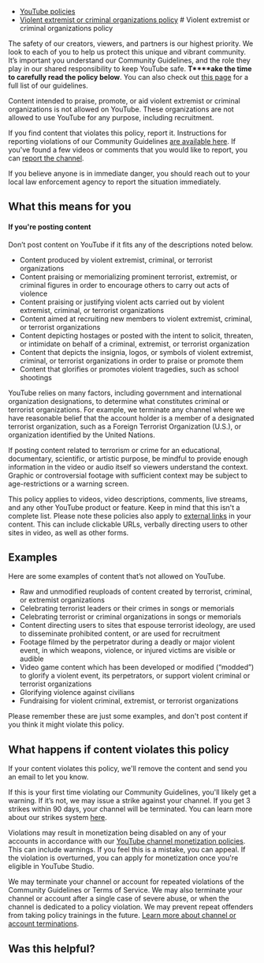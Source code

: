 * [YouTube policies](/youtube/topic/2803176?hl=en&ref_topic=6151248)
* [Violent extremist or criminal organizations policy](/youtube/answer/9229472)
       # Violent extremist or criminal organizations policy


  


The safety of our creators, viewers, and partners is our highest priority. We look to each of you to help us protect this unique and vibrant community. It’s important you understand our Community Guidelines, and the role they play in our shared responsibility to keep YouTube safe. **T****ake the time to carefully read the policy below**. You can also check out [this page](/youtube/answer/9288567) for a full list of our guidelines.


Content intended to praise, promote, or aid violent extremist or criminal organizations is not allowed on YouTube. These organizations are not allowed to use YouTube for any purpose, including recruitment.


If you find content that violates this policy, report it. Instructions for reporting violations of our Community Guidelines [are available here](https://support.google.com/youtube/answer/2802027). If you've found a few videos or comments that you would like to report, you can [report the channel](https://support.google.com/youtube/answer/2802027#report_channel).



If you believe anyone is in immediate danger, you should reach out to your local law enforcement agency to report the situation immediately.


## What this means for you


#### If you're posting content


Don’t post content on YouTube if it fits any of the descriptions noted below.


* Content produced by violent extremist, criminal, or terrorist organizations
* Content praising or memorializing prominent terrorist, extremist, or criminal figures in order to encourage others to carry out acts of violence
* Content praising or justifying violent acts carried out by violent extremist, criminal, or terrorist organizations
* Content aimed at recruiting new members to violent extremist, criminal, or terrorist organizations
* Content depicting hostages or posted with the intent to solicit, threaten, or intimidate on behalf of a criminal, extremist, or terrorist organization
* Content that depicts the insignia, logos, or symbols of violent extremist, criminal, or terrorist organizations in order to praise or promote them
* Content that glorifies or promotes violent tragedies, such as school shootings


YouTube relies on many factors, including government and international organization designations, to determine what constitutes criminal or terrorist organizations. For example, we terminate any channel where we have reasonable belief that the account holder is a member of a designated terrorist organization, such as a Foreign Terrorist Organization (U.S.), or organization identified by the United Nations.


If posting content related to terrorism or crime for an educational, documentary, scientific, or artistic purpose, be mindful to provide enough information in the video or audio itself so viewers understand the context. Graphic or controversial footage with sufficient context may be subject to age-restrictions or a warning screen.


This policy applies to videos, video descriptions, comments, live streams, and any other YouTube product or feature. Keep in mind that this isn't a complete list. Please note these policies also apply to [external links](/youtube/answer/9054257) in your content. This can include clickable URLs, verbally directing users to other sites in video, as well as other forms.


## Examples


Here are some examples of content that’s not allowed on YouTube.


* Raw and unmodified reuploads of content created by terrorist, criminal, or extremist organizations
* Celebrating terrorist leaders or their crimes in songs or memorials
* Celebrating terrorist or criminal organizations in songs or memorials
* Content directing users to sites that espouse terrorist ideology, are used to disseminate prohibited content, or are used for recruitment
* Footage filmed by the perpetrator during a deadly or major violent event, in which weapons, violence, or injured victims are visible or audible
* Video game content which has been developed or modified (“modded”) to glorify a violent event, its perpetrators, or support violent criminal or terrorist organizations
* Glorifying violence against civilians
* Fundraising for violent criminal, extremist, or terrorist organizations


Please remember these are just some examples, and don't post content if you think it might violate this policy.


## What happens if content violates this policy


If your content violates this policy, we'll remove the content and send you an email to let you know.


If this is your first time violating our Community Guidelines, you'll likely get a warning. If it’s not, we may issue a strike against your channel. If you get 3 strikes within 90 days, your channel will be terminated. You can learn more about our strikes system [here](/youtube/answer/2802032).



Violations may result in monetization being disabled on any of your accounts in accordance with our [YouTube channel monetization policies](/youtube/answer/1311392). This can include warnings. If you feel this is a mistake, you can appeal. If the violation is overturned, you can apply for monetization once you're eligible in YouTube Studio.


We may terminate your channel or account for repeated violations of the Community Guidelines or Terms of Service. We may also terminate your channel or account after a single case of severe abuse, or when the channel is dedicated to a policy violation. We may prevent repeat offenders from taking policy trainings in the future. [Learn more about channel or account terminations](/youtube/answer/2802168).



   ## Was this helpful?